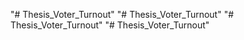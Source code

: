 "# Thesis_Voter_Turnout" 
"# Thesis_Voter_Turnout" 
"# Thesis_Voter_Turnout" 
"# Thesis_Voter_Turnout" 
